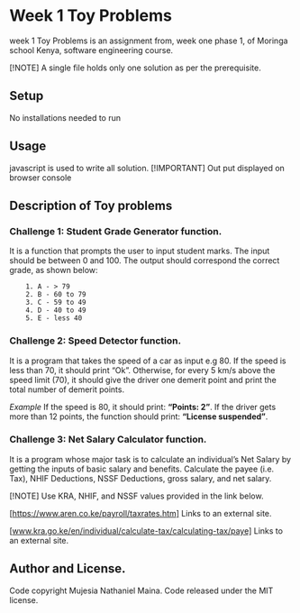 # Week 1 Toy Problems 

 week 1 Toy Problems is an assignment from, week one phase 1,
 of Moringa school Kenya, software engineering course.

[!NOTE] 
A single file holds only one solution as per the prerequisite.


## Setup 

No installations needed to run


## Usage 

javascript is used to write all solution. 
[!IMPORTANT]
Out put displayed on browser console 



## Description of Toy problems 
### Challenge 1: Student Grade Generator function.

It is a function that prompts the user to input student marks. 
The input should be between 0 and 100. 
The output should correspond the correct grade, as shown below: 

        1. A - > 79
        2. B - 60 to 79
        3. C - 59 to 49
        4. D - 40 to 49
        5. E - less 40

 

### Challenge 2: Speed Detector function.

 It is a program that takes the speed of a car as input e.g 80. 
 If the speed is less than 70, it should print “Ok”. 
 Otherwise, for every 5 km/s above the speed limit (70), it should give the driver one demerit point and print the total number of demerit points.

*Example*
    If the speed is 80, it should print: **“Points: 2”**. 
    If the driver gets more than 12 points, the  function should print: **“License suspended”**.

 

### Challenge 3: Net Salary Calculator function.

It is a program whose major task is to calculate an individual’s Net Salary by getting the inputs of basic salary and benefits. 
Calculate the payee (i.e. Tax), NHIF Deductions, NSSF Deductions, gross salary, and net salary. 

[!NOTE] 
Use KRA, NHIF, and NSSF values provided in the link below.

[https://www.aren.co.ke/payroll/taxrates.htm] Links to an external site.

[www.kra.go.ke/en/individual/calculate-tax/calculating-tax/paye] Links to an external site.



## Author and License.

Code copyright Mujesia Nathaniel Maina. Code released under the MIT license.